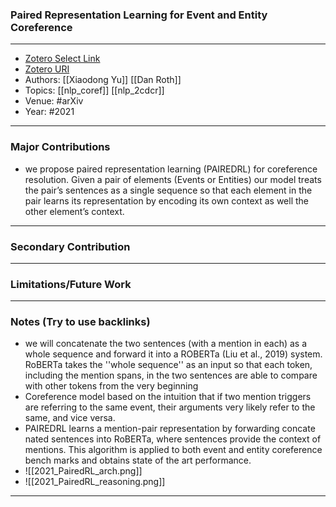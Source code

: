 ### Paired Representation Learning for Event and Entity Coreference
---
- [Zotero Select Link](zotero://select/groups/2480461/items/MRGP8ACN)
- [Zotero URI](https://www.zotero.org/groups/2480461/items/MRGP8ACN)
- Authors: [[Xiaodong Yu]] [[Dan Roth]] 
- Topics: [[nlp_coref]] [[nlp_2cdcr]]
- Venue: #arXiv
- Year: #2021
---
### Major Contributions
- we propose paired representation learning (PAIREDRL) for coreference resolution. Given a pair of elements (Events or Entities) our model treats the pair’s sentences as a single sequence so that each element in the pair learns its representation by encoding its own context as well the other element’s context.
---
### Secondary Contribution
---
### Limitations/Future Work
---
### Notes (Try to use backlinks)
- we will concatenate the two sentences (with a mention in each) as a whole sequence and forward it into a ROBERTa (Liu et al., 2019) system. RoBERTa takes the ''whole sequence'' as an input so that each token, including the mention spans, in the two sentences are able to compare with other tokens from the very beginning
- Coreference model based on the intuition that if two mention triggers are referring to the same event, their arguments very likely refer to the same, and vice versa.
- PAIREDRL learns a mention-pair representation by forwarding concate nated sentences into RoBERTa, where sentences provide the context of mentions. This algorithm is applied to both event and entity coreference bench marks and obtains state of the art performance.
- ![[2021_PairedRL_arch.png]]
- ![[2021_PairedRL_reasoning.png]]
---
